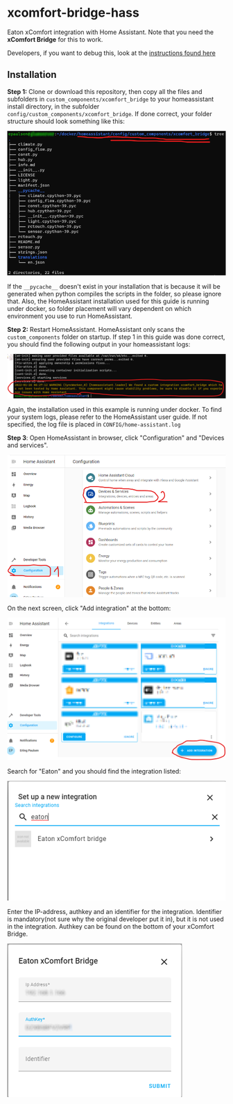 # xcomfort-bridge-hass

Eaton xComfort integration with Home Assistant. Note that you need the **xComfort Bridge** for this to work.

Developers, if you want to debug this, look at the [instructions found here](Debug.md)

## Installation

**Step 1:** Clone or download this repository, then copy all the files and subfolders in `custom_components/xcomfort_bridge` to your homeassistant install directory,
in the subfolder `config/custom_components/xcomfort_bridge`.  If done correct, your folder structure should look something like this:

![Folder structure](doc/images/folders.png)

If the `__pycache__` doesn't exist in your installation that is because it will be generated when python compiles the scripts in the folder, so please ignore that.
Also, the HomeAssistant installation used for this guide is running under docker, so folder placement will vary dependent on which environment you use to run HomeAssistant.

**Step 2:** Restart HomeAssistant.  HomeAssistant only scans the `custom_components` folder on startup.  If step 1 in this guide was done correct, you should find the following output in your homeassistant logs:

![Logs](doc/images/log.png)

Again, the installation used in this example is running under docker.  To find your system logs, please refer to the HomeAssistant user guide.
If not specified, the log file is placed in `CONFIG/home-assistant.log`

**Step 3**:  Open HomeAssistant in browser, click "Configuration" and "Devices and services".

![Logs](doc/images/step1.png)


On the next screen, click "Add integration" at the bottom:

![Logs](doc/images/step2.png)


Search for "Eaton" and you should find the integration listed:

![Logs](doc/images/step3.png)


Enter the IP-address, authkey and an identifier for the integration.  Identifier is mandatory(not sure why the original developer put it in), but it is not used in the integration.  Authkey can be found on the bottom of your xComfort Bridge.

![Logs](doc/images/step4.png)
